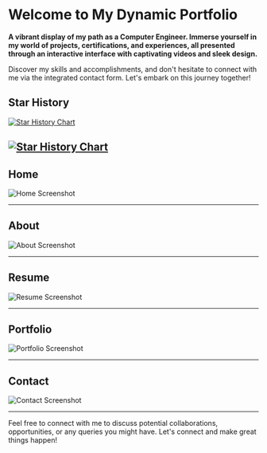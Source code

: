 
# Welcome to My Dynamic Portfolio

**A vibrant display of my path as a Computer Engineer. Immerse yourself in my world of projects, certifications, and experiences, all presented through an interactive interface with captivating videos and sleek design.**

Discover my skills and accomplishments, and don't hesitate to connect with me via the integrated contact form. Let's embark on this journey together!

## Star History

<a href="https://star-history.com/#manojpisepatil/portfolioo&Date">
 <picture>
   <source media="(prefers-color-scheme: dark)" srcset="https://api.star-history.com/svg?repos=manojpisepatil/portfolioo&type=Date&theme=dark" />
   <source media="(prefers-color-scheme: light)" srcset="https://api.star-history.com/svg?repos=manojpisepatil/portfolioo&type=Date" />
   <img alt="Star History Chart" src="https://api.star-history.com/svg?repos=manojpisepatil/portfolioo&type=Date" />
 </picture>
</a>

[![Star History Chart](https://api.star-history.com/svg?repos=manojpisepatil/portfolioo&type=Timeline&theme=dark)](https://star-history.com/#manojpisepatil/portfolioo)
---

## Home
![Home Screenshot](https://github.com/user-attachments/assets/32d5ecf2-e4ef-431a-9a04-146bc2e80546)

---

## About
![About Screenshot](https://github.com/user-attachments/assets/b4ddc69f-79f3-459e-b89b-fca74fde1f5d)

---

## Resume
![Resume Screenshot](https://github.com/user-attachments/assets/9e72892d-92ee-43fc-9178-647450f83b5e)

---

## Portfolio
![Portfolio Screenshot](https://github.com/user-attachments/assets/7cf2e614-48df-491f-942d-a8beb4bf8d0c)

---

## Contact
![Contact Screenshot](https://github.com/user-attachments/assets/7343277a-d279-4b65-8798-f809a4055c48)

---

Feel free to connect with me to discuss potential collaborations, opportunities, or any queries you might have. Let's connect and make great things happen!
